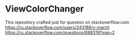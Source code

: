 # ViewColorChanger
This repository crafted just for question on stackoverflow.com
https://ru.stackoverflow.com/users/243186/v-march
https://ru.stackoverflow.com/questions/688319?sgp=2
